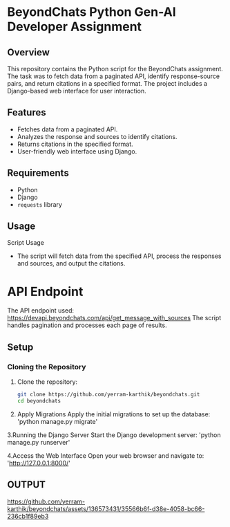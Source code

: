 # BeyondChats Python Gen-AI Developer Assignment

## Overview
This repository contains the Python script for the BeyondChats assignment. The task was to fetch data from a paginated API, identify response-source pairs, and return citations in a specified format. The project includes a Django-based web interface for user interaction.

## Features
- Fetches data from a paginated API.
- Analyzes the response and sources to identify citations.
- Returns citations in the specified format.
- User-friendly web interface using Django.

## Requirements
- Python
- Django
- `requests` library

## Usage
Script Usage
- The script will fetch data from the specified API, process the responses and sources, and output the citations.
  
# API Endpoint
The API endpoint used: https://devapi.beyondchats.com/api/get_message_with_sources
The script handles pagination and processes each page of results.

## Setup
### Cloning the Repository
1. Clone the repository:
   ```bash
   git clone https://github.com/yerram-karthik/beyondchats.git
   cd beyondchats
   
2. Apply Migrations
Apply the initial migrations to set up the database:
'python manage.py migrate'

3.Running the Django Server
Start the Django development server:
'python manage.py runserver'

4.Access the Web Interface
Open your web browser and navigate to:
'http://127.0.0.1:8000/'

## OUTPUT 

https://github.com/yerram-karthik/beyondchats/assets/136573431/35566b6f-d38e-4058-bc66-236cb1f89eb3


